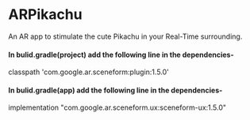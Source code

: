 # ARPikachu
An AR app to stimulate the cute Pikachu in your Real-Time surrounding.

#### In bulid.gradle(project) add the following line in the dependencies-
classpath 'com.google.ar.sceneform:plugin:1.5.0'
#### In bulid.gradle(app) add the following line in the dependencies-
implementation "com.google.ar.sceneform.ux:sceneform-ux:1.5.0"
